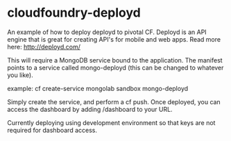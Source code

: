 cloudfoundry-deployd
====================

An example of how to deploy deployd to pivotal CF.  Deployd is an API engine that is great for creating API's for mobile and web apps.  Read more here:  http://deployd.com/

This will require a MongoDB service bound to the application.  The manifest points to a service called mongo-deployd (this can be changed to whatever you like).

example: cf create-service mongolab sandbox mongo-deployd

Simply create the service, and perform a cf push.  Once deployed, you can access the dashboard by adding /dashboard to your URL.

Currently deploying using development environment so that keys are not required for dashboard access. 
